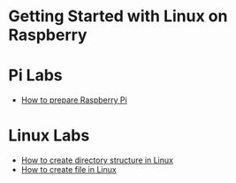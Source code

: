 # Getting Started with Linux on Raspberry



# Pi Labs

- [ How to prepare Raspberry Pi]()


# Linux Labs

- [ How to create directory structure in Linux]()
- [ How to create file in Linux]()
